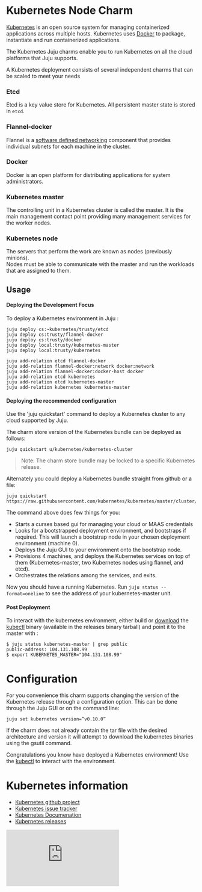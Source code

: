 # Kubernetes Node Charm

[Kubernetes](https://github.com/kubernetes/kubernetes) is an open
source  system for managing containerized applications across multiple hosts.
Kubernetes uses [Docker](http://www.docker.io/) to package, instantiate and run
containerized applications.

The Kubernetes Juju charms enable you to run Kubernetes on all the cloud
platforms that Juju supports.

A Kubernetes deployment consists of several independent charms that can be
scaled to meet your needs

### Etcd
Etcd is a key value store for Kubernetes.  All persistent master state
is stored in `etcd`.

### Flannel-docker
Flannel is a
[software defined networking](http://en.wikipedia.org/wiki/Software-defined_networking)
component that provides individual subnets for each machine in the cluster.

### Docker
Docker is an open platform for distributing applications for system administrators.

### Kubernetes master
The controlling unit in a Kubernetes cluster is called the master.  It is the
main management contact point providing many management services for the worker
nodes.

### Kubernetes node
The servers that perform the work are known as nodes (previously minions).  
Nodes must be able to
communicate with the master and run the workloads that are assigned to them.


## Usage

#### Deploying the Development Focus

To deploy a Kubernetes environment in Juju :

    juju deploy cs:~kubernetes/trusty/etcd
    juju deploy cs:trusty/flannel-docker
    juju deploy cs:trusty/docker
    juju deploy local:trusty/kubernetes-master
    juju deploy local:trusty/kubernetes

    juju add-relation etcd flannel-docker
    juju add-relation flannel-docker:network docker:network
    juju add-relation flannel-docker:docker-host docker
    juju add-relation etcd kubernetes
    juju add-relation etcd kubernetes-master
    juju add-relation kubernetes kubernetes-master


#### Deploying the recommended configuration

Use the 'juju quickstart' command to deploy a Kubernetes cluster to any cloud
supported by Juju.  

The charm store version of the Kubernetes bundle can be deployed as follows:

    juju quickstart u/kubernetes/kubernetes-cluster

> Note: The charm store bundle may be locked to a specific Kubernetes release.

Alternately you could deploy a Kubernetes bundle straight from github or a file:

    juju quickstart https://raw.githubusercontent.com/kubernetes/kubernetes/master/cluster/juju/bundles/local.yaml

The command above does few things for you:

- Starts a curses based gui for managing your cloud or MAAS credentials
- Looks for a bootstrapped deployment environment, and bootstraps if
  required. This will launch a bootstrap node in your chosen
  deployment environment (machine 0).
- Deploys the Juju GUI to your environment onto the bootstrap node.
- Provisions 4 machines, and deploys the Kubernetes services on top of
  them (Kubernetes-master, two Kubernetes nodes using flannel, and etcd).
- Orchestrates the relations among the services, and exits.

Now you should have a running Kubernetes. Run `juju status
--format=oneline` to see the address of your kubernetes-master unit.


#### Post Deployment

To interact with the kubernetes environment, either build or
[download](https://github.com/kubernetes/kubernetes/releases) the
[kubectl](https://github.com/kubernetes/kubernetes/blob/master/docs/user-guide/kubectl/kubectl.md)
binary (available in the releases binary tarball) and point it to the master with :


    $ juju status kubernetes-master | grep public
    public-address: 104.131.108.99
    $ export KUBERNETES_MASTER="104.131.108.99"

# Configuration
For you convenience this charm supports changing the version of the Kubernetes
release through a configuration option.
This can be done through the Juju GUI or on the command line:

    juju set kubernetes version=”v0.10.0”

If the charm does not already contain the tar file with the desired architecture
and version it will attempt to download the kubernetes binaries using the gsutil
command.

Congratulations you know have deployed a Kubernetes environment! Use the
[kubectl](https://github.com/kubernetes/kubernetes/blob/master/docs/user-guide/kubectl/kubectl.md)
to interact with the environment.

# Kubernetes information

- [Kubernetes github project](https://github.com/kubernetes/kubernetes)
- [Kubernetes issue tracker](https://github.com/kubernetes/kubernetes/issues)
- [Kubernetes Documenation](https://github.com/kubernetes/kubernetes/tree/master/docs)
- [Kubernetes releases](https://github.com/kubernetes/kubernetes/releases)


[![Analytics](https://kubernetes-site.appspot.com/UA-36037335-10/GitHub/cluster/juju/charms/trusty/kubernetes/README.md?pixel)]()
